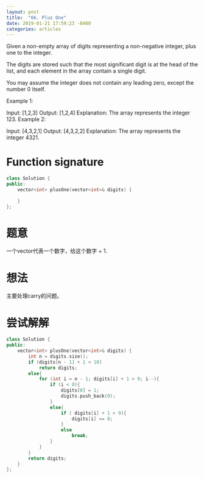 ```yaml
---
layout: post
title:  "66. Plus One"
date: 2019-01-21 17:59:23 -0400
categories: articles
---
```

Given a non-empty array of digits representing a non-negative integer, plus one to the integer.

The digits are stored such that the most significant digit is at the head of the list, and each element in the array contain a single digit.

You may assume the integer does not contain any leading zero, except the number 0 itself.

Example 1:

Input: [1,2,3]
Output: [1,2,4]
Explanation: The array represents the integer 123.
Example 2:

Input: [4,3,2,1]
Output: [4,3,2,2]
Explanation: The array represents the integer 4321.
# Function signature
```c++
class Solution {
public:
    vector<int> plusOne(vector<int>& digits) {
        
    }
};
```
# 题意
一个vector代表一个数字，给这个数字 + 1.
# 想法
主要处理carry的问题。
# 尝试解解
```c++
class Solution {
public:
    vector<int> plusOne(vector<int>& digits) {
    	int n = digits.size();
    	if (digits[n - 1] + 1 < 10)
    		return digits;
    	else{
    		for (int i = n - 1; digits[i] + 1 > 9; i--){
    			if (i < 0){
    				digits[0] = 1;
    				digits.push_back(0);
    			}
    			else{
    				if ( digits[i] + 1 > 9){
    					digits[i] == 0;
    				}
    				else
    					break;
    			}
    		}
    	}
        return digits;
    }
};
```
